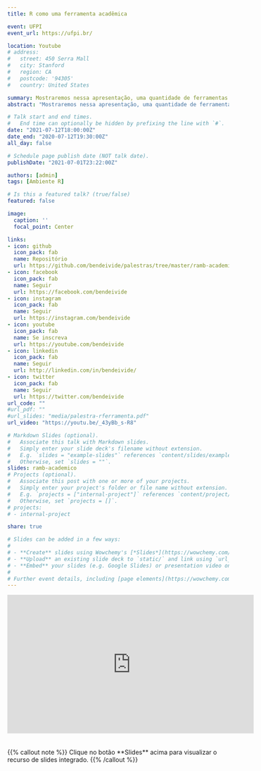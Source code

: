 ```yaml
---
title: R como uma ferramenta acadêmica

event: UFPI
event_url: https://ufpi.br/

location: Youtube
# address:
#   street: 450 Serra Mall
#   city: Stanford
#   region: CA
#   postcode: '94305'
#   country: United States

summary: Mostraremos nessa apresentação, uma quantidade de ferramentas que o ambiente R pode lhe proporcionar em sua vida acadêmica.
abstract: "Mostraremos nessa apresentação, uma quantidade de ferramentas que o ambiente R pode lhe proporcionar em sua vida acadêmica."

# Talk start and end times.
#   End time can optionally be hidden by prefixing the line with `#`.
date: "2021-07-12T18:00:00Z"
date_end: "2020-07-12T19:30:00Z"
all_day: false

# Schedule page publish date (NOT talk date).
publishDate: "2021-07-01T23:22:00Z"

authors: [admin]
tags: [Ambiente R]

# Is this a featured talk? (true/false)
featured: false

image:
  caption: ''
  focal_point: Center

links:
- icon: github
  icon_pack: fab
  name: Repositório
  url: https://github.com/bendeivide/palestras/tree/master/ramb-academico
- icon: facebook
  icon_pack: fab
  name: Seguir
  url: https://facebook.com/bendeivide
- icon: instagram
  icon_pack: fab
  name: Seguir
  url: https://instagram.com/bendeivide
- icon: youtube
  icon_pack: fab
  name: Se inscreva
  url: https://youtube.com/bendeivide
- icon: linkedin
  icon_pack: fab
  name: Seguir
  url: http://linkedin.com/in/bendeivide/
- icon: twitter
  icon_pack: fab
  name: Seguir
  url: https://twitter.com/bendeivide
url_code: ""
#url_pdf: ""
#url_slides: "media/palestra-rferramenta.pdf"
url_video: "https://youtu.be/_43yBb_s-R8"

# Markdown Slides (optional).
#   Associate this talk with Markdown slides.
#   Simply enter your slide deck's filename without extension.
#   E.g. `slides = "example-slides"` references `content/slides/example-slides.md`.
#   Otherwise, set `slides = ""`.
slides: ramb-academico
# Projects (optional).
#   Associate this post with one or more of your projects.
#   Simply enter your project's folder or file name without extension.
#   E.g. `projects = ["internal-project"]` references `content/project/deep-learning/index.md`.
#   Otherwise, set `projects = []`.
# projects:
# - internal-project

share: true

# Slides can be added in a few ways:
# 
# - **Create** slides using Wowchemy's [*Slides*](https://wowchemy.com/docs/managing-content/#create-slides) feature and link using `slides` parameter in the front matter of the talk file
# - **Upload** an existing slide deck to `static/` and link using `url_slides` parameter in the front matter of the talk file
# - **Embed** your slides (e.g. Google Slides) or presentation video on this page using [shortcodes](https://wowchemy.com/docs/writing-markdown-latex/).
# 
# Further event details, including [page elements](https://wowchemy.com/docs/writing-markdown-latex/) such as image galleries, can be added to the body of this page.
---
```

<center>
<iframe width="560" height="315" src="https://www.youtube.com/embed/_43yBb_s-R8" title="YouTube video player" frameborder="0" allow="accelerometer; autoplay; clipboard-write; encrypted-media; gyroscope; picture-in-picture" allowfullscreen></iframe>
</center>
</br>
</br>
{{% callout note %}}
Clique no botão **Slides** acima para visualizar o recurso de slides integrado.
{{% /callout %}}


